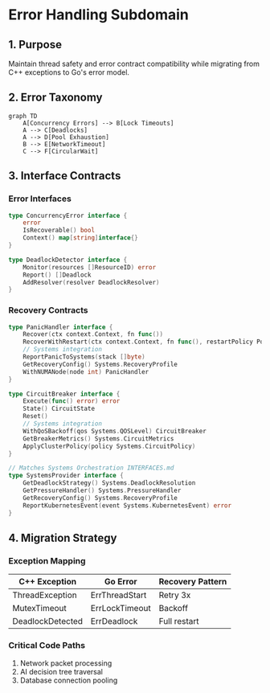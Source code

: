 # Error Handling Subdomain

## 1. Purpose
Maintain thread safety and error contract compatibility while migrating from C++ exceptions to Go's error model.

## 2. Error Taxonomy

```mermaid
graph TD
    A[Concurrency Errors] --> B[Lock Timeouts]
    A --> C[Deadlocks]
    A --> D[Pool Exhaustion]
    B --> E[NetworkTimeout]
    C --> F[CircularWait]
```

## 3. Interface Contracts

### Error Interfaces
```go
type ConcurrencyError interface {
    error
    IsRecoverable() bool
    Context() map[string]interface{}
}

type DeadlockDetector interface {
    Monitor(resources []ResourceID) error
    Report() []Deadlock
    AddResolver(resolver DeadlockResolver)
}
```

### Recovery Contracts
```go
type PanicHandler interface {
    Recover(ctx context.Context, fn func())
    RecoverWithRestart(ctx context.Context, fn func(), restartPolicy Policy)
    // Systems integration
    ReportPanicToSystems(stack []byte) 
    GetRecoveryConfig() Systems.RecoveryProfile
    WithNUMANode(node int) PanicHandler
}

type CircuitBreaker interface {
    Execute(func() error) error
    State() CircuitState
    Reset()
    // Systems integration
    WithQoSBackoff(qos Systems.QOSLevel) CircuitBreaker
    GetBreakerMetrics() Systems.CircuitMetrics
    ApplyClusterPolicy(policy Systems.CircuitPolicy)
}

// Matches Systems Orchestration INTERFACES.md
type SystemsProvider interface {
    GetDeadlockStrategy() Systems.DeadlockResolution
    GetPressureHandler() Systems.PressureHandler
    GetRecoveryConfig() Systems.RecoveryProfile
    ReportKubernetesEvent(event Systems.KubernetesEvent) error
}
```

## 4. Migration Strategy

### Exception Mapping
| C++ Exception        | Go Error               | Recovery Pattern |
|----------------------|------------------------|------------------|
| ThreadException      | ErrThreadStart         | Retry 3x         |
| MutexTimeout         | ErrLockTimeout         | Backoff          |  
| DeadlockDetected     | ErrDeadlock            | Full restart     |

### Critical Code Paths
1. Network packet processing
2. AI decision tree traversal
3. Database connection pooling
